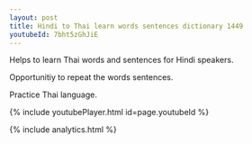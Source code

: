 ```yaml
---
layout: post
title: Hindi to Thai learn words sentences dictionary 1449 
youtubeId: 7bht5zGhJiE
---
```

 
 
Helps to learn Thai words and sentences for Hindi speakers.

Opportunitiy to repeat the words sentences. 

Practice Thai language. 
 
{% include youtubePlayer.html id=page.youtubeId %}
 
 
{% include analytics.html %}